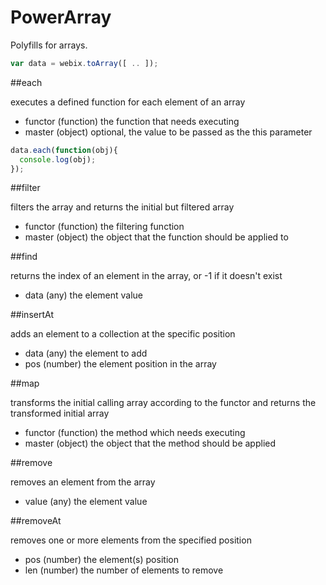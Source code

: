 PowerArray
=================

Polyfills for arrays.

~~~js
var data = webix.toArray([ .. ]);
~~~

##each

executes a defined function for each element of an array

- functor	(function)	the function that needs executing
- master	(object)	optional, the value to be passed as the this parameter

~~~js
data.each(function(obj){
  console.log(obj);
});
~~~

##filter	

filters the array and returns the initial but filtered array


- functor	(function)	the filtering function
- master	(object)	the object that the function should be applied to

##find	

returns the index of an element in the array, or -1 if it doesn't exist

- data	(any) the element value

##insertAt	

adds an element to a collection at the specific position

- data	(any)	the element to add
- pos	(number)	the element position in the array

##map	

transforms the initial calling array according to the functor and returns the transformed initial array

- functor	(function)	the method which needs executing
- master	(object)	the object that the method should be applied

##remove	

removes an element from the array

- value	(any)	the element value

##removeAt	

removes one or more elements from the specified position

- pos	(number)	the element(s) position
- len	(number)	the number of elements to remove
